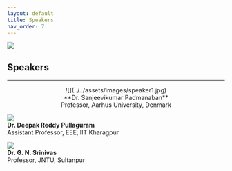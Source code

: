 ```yaml
---
layout: default
title: Speakers
nav_order: 7
---
```

![](../../assets/images/bg_windmill.jpg)
## Speakers
---
<p align="center">
![](../../assets/images/speaker1.jpg)<br>
**Dr. Sanjeevikumar Padmanaban**<br>
Professor, Aarhus University, Denmark<br>

![](../../assets/images/speaker2.jpg)<br>
**Dr. Deepak Reddy Pullaguram**<br>
Assistant Professor, EEE, IIT Kharagpur<br>

![](../../assets/images/speaker3.jpg)<br>
**Dr. G. N. Srinivas**<br>
Professor, JNTU, Sultanpur<br>
</p>